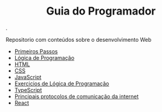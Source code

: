 <h1 align="center">Guia do Programador</h1>.

Repositorio com conteúdos sobre o desenvolvimento Web 
- [Primeiros Passos](./Primeiros%20passos)
- [Lógica de Programação](./L%C3%B3gica%20de%20Programa%C3%A7%C3%A3o)
- [HTML](./HTML)
- [CSS](./CSS)
- [JavaScript](./JavaScript)
- [Exercicios de Lógica de Programação](./)
- [TypeScript](TypeScript/)
- [Principais protocolos de comunicação da internet](./Comunicacao%20da%20internet/)
- [React](React/)
